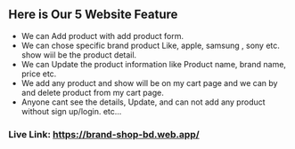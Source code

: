 ## Here is Our 5 Website Feature

- We can Add product with add product form.
- We can chose specific brand product Like, apple, samsung , sony etc. show wiil be the product detail.
- We can Update the product information like Product name, brand name, price etc.
- We add any product and show will be on my cart page and we can by and delete product from my cart page.
- Anyone cant see the details, Update, and can not add any product without sign up/login. etc...

### Live Link: https://brand-shop-bd.web.app/
